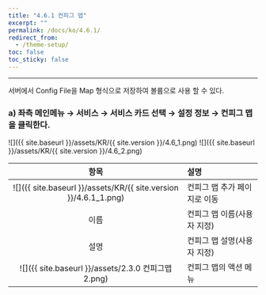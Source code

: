 ```yaml
---
title: "4.6.1 컨피그 맵"
excerpt: ""
permalink: /docs/ko/4.6.1/
redirect_from:
  - /theme-setup/
toc: false
toc_sticky: false
---
```


---
서버에서 Config File을 Map 형식으로 저장하여 볼륨으로 사용 할 수 있다.

### a\) 좌측 메인메뉴 → 서비스 → 서비스 카드 선택 → 설정 정보 → 컨피그 맵을 클릭한다.
![]({{ site.baseurl }}/assets/KR/{{ site.version }}/4.6_1.png)
![]({{ site.baseurl }}/assets/KR/{{ site.version }}/4.6_2.png)

|                              **항목**                              | **설명**             |
| :--------------------------------------------------------------: | :----------------- |
| ![]({{ site.baseurl }}/assets/KR/{{ site.version }}/4.6.1_1.png) | 컨피그 맵 추가 페이지로 이동   |
|                                이름                                | 컨피그 맵 이름\(사용자 지정\) |
|                                설명                                | 컨피그 맵 설명\(사용자 지정\) |
|          ![]({{ site.baseurl }}/assets/2.3.0 컨피그맵2.png)          | 컨피그 맵의 액션 메뉴       |
